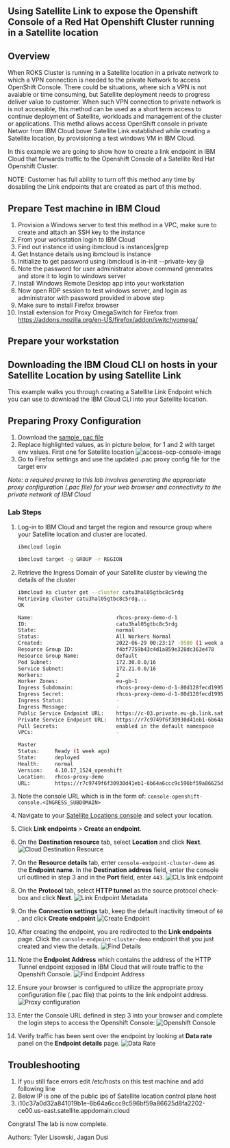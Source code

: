 ## Using Satellite Link to expose the Openshift Console of a Red Hat Openshift Cluster running in a Satellite location

## Overview
When ROKS Cluster is running in a Satellite location in a private network to which a VPN connection is needed to the private Network to access OpenShift Console. There could be situations, where sich a VPN is not avaiable or time consuming, but Satellite deployment  needs to progress deliver value to customer. When such VPN connection to private network is is not accessible, this method can be used as a short term access to continue deployment of Satellite, workloads and management of the cluster or applications. 
This methd allows access OpenShift console in private Networ from IBM Cloud bover Satellite Link established while creating a Satellite location, by provisioning a test windows VM in IBM Cloud.

In this example we are going to show how to create a link endpoint in IBM Cloud that forwards traffic to the Openshift Console of a Satellite Red Hat Openshift Cluster. 

NOTE: Customer has full ability to turn off this method any time by dosabling the Link endpoints that are created as part of this method.

## Prepare Test machine in IBM Cloud
1.	Provision a Windows server to test this method in a VPC, make sure to create and attach an SSH key to the instance
2.	From your workstation login to IBM Cloud
3.	Find out instance id using ibmcloud is instances|grep <your VSI name>
4.	Get Instance details using ibmcloud is instance <instance id in the first column>
5.	Initialize to get password using ibmcloud is in-init <instance name> --private-key @<your SSh keys attached to the instance>
6.	Note the password for user administrator above command generates and store it to login to windows server
7.	Install Windows Remote Desktop app into your workstation
8.	Now open RDP session to test windows server, and login as administrator with password provided in above step
9.	Make sure to install Firefox browser
10.	Install extension for Proxy OmegaSwitch for Firefox from https://addons.mozilla.org/en-US/firefox/addon/switchyomega/

## Prepare your workstation
## Downloading the IBM Cloud CLI on hosts in your Satellite Location by using Satellite Link

This example walks you through creating a Satellite Link Endpoint which you can use to download the IBM Cloud CLI into your Satellite location.

## Preparing Proxy Configuration
1.	Download the [sample .pac file](./OmegaProfile_proxy.pac)
2.	Replace highlighted values, as in picture below, for 1 and 2 with target env values. First one for Satellite location
![access-ocp-console-image](./Access-OCP-Console-Image.jpg)
3. Go to Firefox settings and use the updated .pac proxy config file for the target env


*Note: a required prereq to this lab involves generating the appropriate proxy configuration (.pac file) for your web browser and connectivity to the private network of IBM Cloud*

### Lab Steps
1. Log-in to IBM Cloud and target the region and resource group where your Satellite location and cluster are located.
    ```sh
    ibmcloud login
    ```

    ```sh
    ibmcloud target -g GROUP -r REGION
    ```

2. Retrieve the Ingress Domain of your Satellite cluster by viewing the details of the cluster
    ```sh
    ibmcloud ks cluster get --cluster catu3hal05gtbc8c5rdg
    Retrieving cluster catu3hal05gtbc8c5rdg...
    OK
    
    Name:                           rhcos-proxy-demo-d-1   
    ID:                             catu3hal05gtbc8c5rdg   
    State:                          normal   
    Status:                         All Workers Normal   
    Created:                        2022-06-29 00:23:17 -0500 (1 week ago)   
    Resource Group ID:              f4bf7759b43c4d1a859e328dc363e478   
    Resource Group Name:            default   
    Pod Subnet:                     172.30.0.0/16   
    Service Subnet:                 172.21.0.0/16   
    Workers:                        2   
    Worker Zones:                   eu-gb-1   
    Ingress Subdomain:              rhcos-proxy-demo-d-1-80d128fecd199542426020c17e5e9430-0000.eu-gb.containers.appdomain.cloud   
    Ingress Secret:                 rhcos-proxy-demo-d-1-80d128fecd199542426020c17e5e9430-0000   
    Ingress Status:                 -   
    Ingress Message:                -   
    Public Service Endpoint URL:    https://c-03.private.eu-gb.link.satellite.cloud.ibm.com:32835   
    Private Service Endpoint URL:   https://r7c9749f6f30930d41eb1-6b64a6ccc9c596bf59a86625d8fa2202-ce00.eu-gb.satellite.appdomain.cloud:32190   
    Pull Secrets:                   enabled in the default namespace   
    VPCs:                           -
    
    Master         
    Status:     Ready (1 week ago)   
    State:      deployed   
    Health:     normal   
    Version:    4.10.17_1524_openshift   
    Location:   rhcos-proxy-demo   
    URL:        https://r7c9749f6f30930d41eb1-6b64a6ccc9c596bf59a86625d8fa2202-ce00.eu-gb.satellite.appdomain.cloud:32190
    ```

3. Note the console URL which is in the form of: `console-openshift-console.<INGRESS_SUBDOMAIN>`

4. Navigate to your [Satellite Locations console](https://cloud.ibm.com/satellite/locations/) and select your location.

5. Click **Link endpoints** > **Create an endpoint**.

6. On the **Destination resource** tab, select **Location** and click **Next**.
   ![Cloud Destination Resource](.pastes/cloud_destination_resource.png)

7. On the **Resource details** tab, enter `console-endpoint-cluster-demo` as the **Endpoint name**. In the **Destination address** field, enter the console url outlined in step 3 and in the **Port** field, enter `443`.
   ![CLIs link endpoint](.pastes/openshift_console_endpoint.png)

8. On the **Protocol** tab, select **HTTP tunnel** as the source protocol check-box and click **Next**.
   ![Link Endpoint Metadata](.pastes/openshift_console_endpoint_protocol_metadata.png)

9. On the **Connection settings** tab, keep the default inactivity timeout of `60` , and click **Create endpoint**
   ![Create Endpoint](.pastes/create_link_endpoint.png)

10. After creating the endpoint, you are redirected to the **Link endpoints** page. Click the `console-endpoint-cluster-demo` endpoint that you just created and view the details.
    ![Find Details](.pastes/find_link_endpoint_details.png)

11. Note the **Endpoint Address** which contains the address of the HTTP Tunnel endpoint exposed in IBM Cloud that will route traffic to the Openshift Console.
    ![Find Endpoint Address](.pastes/find_endpoint_address.png)

12. Ensure your browser is configured to utilize the appropriate proxy configuration file (.pac file) that points to the link endpoint address.
    ![Proxy configuration](.pastes/proxy_configuration.png)

13. Enter the Console URL defined in step 3 into your browser and complete the login steps to access the Openshift Console:
    ![Openshift Console](.pastes/access_console.png)

14. Verify traffic has been sent over the endpoint by looking at **Data rate** panel on the **Endpoint details** page.
    ![Data Rate](.pastes/data_rate.png)

## Troubleshooting
1.	If you still face errors edit /etc/hosts on this test machine and add following line
2.	Below IP is one of the public ips of Satellite location control plane host
3.	<ip address>	i10c37a0d32a841019b1e-6b64a6ccc9c596bf59a86625d8fa2202-ce00.us-east.satellite.appdomain.cloud


Congrats! The lab is now complete.

Authors: Tyler Lisowski, Jagan Dusi

